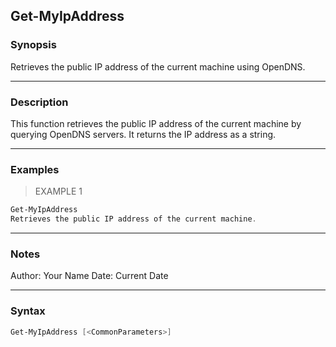 Get-MyIpAddress
---------------

### Synopsis
Retrieves the public IP address of the current machine using OpenDNS.

---

### Description

This function retrieves the public IP address of the current machine by querying OpenDNS servers. It returns the IP address as a string.

---

### Examples
> EXAMPLE 1

```PowerShell
Get-MyIpAddress
Retrieves the public IP address of the current machine.
```

---

### Notes
Author: Your Name
Date: Current Date

---

### Syntax
```PowerShell
Get-MyIpAddress [<CommonParameters>]
```
